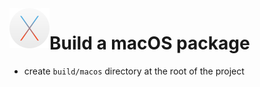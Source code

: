 <img align="left" width="64" height="64" src="../images/macos.png">

# Build a macOS package

-   create `build/macos` directory at the root of the project
